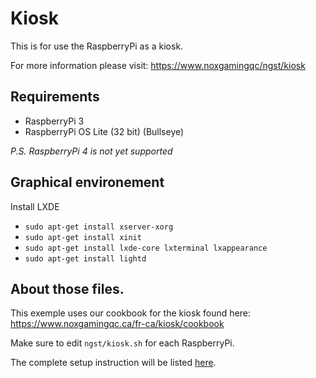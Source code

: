 # Kiosk

This is for use the RaspberryPi as a kiosk.

For more information please visit: https://www.noxgamingqc/ngst/kiosk

## Requirements

- RaspberryPi 3
- RaspberryPi OS Lite (32 bit) (Bullseye)

_P.S. RaspberryPi 4 is not yet supported_

## Graphical environement

Install LXDE

- `sudo apt-get install xserver-xorg`
- `sudo apt-get install xinit`
- `sudo apt-get install lxde-core lxterminal lxappearance`
- `sudo apt-get install lightd`

## About those files.

This exemple uses our cookbook for the kiosk found here:
https://www.noxgamingqc.ca/fr-ca/kiosk/cookbook

Make sure to edit `ngst/kiosk.sh` for each RaspberryPi.

The complete setup instruction will be listed [here](setup.md).
